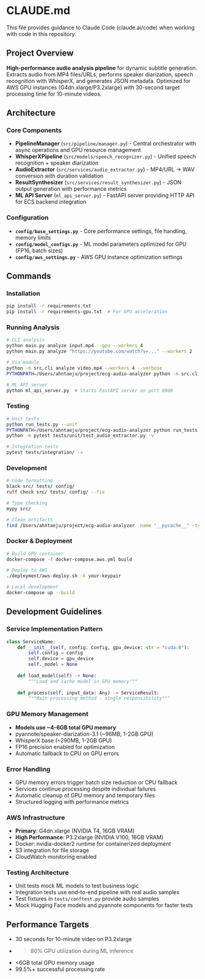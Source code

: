 # CLAUDE.md

This file provides guidance to Claude Code (claude.ai/code) when working with code in this repository.

## Project Overview

**High-performance audio analysis pipeline** for dynamic subtitle generation. Extracts audio from MP4 files/URLs, performs speaker diarization, speech recognition with WhisperX, and generates JSON metadata. Optimized for AWS GPU instances (G4dn.xlarge/P3.2xlarge) with 30-second target processing time for 10-minute videos.

## Architecture

### Core Components
- **PipelineManager** (`src/pipeline/manager.py`) - Central orchestrator with async operations and GPU resource management
- **WhisperXPipeline** (`src/models/speech_recognizer.py`) - Unified speech recognition + speaker diarization
- **AudioExtractor** (`src/services/audio_extractor.py`) - MP4/URL → WAV conversion with duration validation
- **ResultSynthesizer** (`src/services/result_synthesizer.py`) - JSON output generation with performance metrics
- **ML API Server** (`ml_api_server.py`) - FastAPI server providing HTTP API for ECS backend integration

### Configuration
- **`config/base_settings.py`** - Core performance settings, file handling, memory limits
- **`config/model_configs.py`** - ML model parameters optimized for GPU (FP16, batch sizes)
- **`config/aws_settings.py`** - AWS GPU instance optimization settings

## Commands

### Installation
```bash
pip install -r requirements.txt
pip install -r requirements-gpu.txt  # For GPU acceleration
```

### Running Analysis
```bash
# CLI analysis
python main.py analyze input.mp4 --gpu --workers 4
python main.py analyze "https://youtube.com/watch?v=..." --workers 2

# Via module
python -m src.cli analyze video.mp4 --workers 4 --verbose
PYTHONPATH=/Users/ahntaeju/project/ecg-audio-analyzer python -m src.cli analyze video.mp4

# ML API server
python ml_api_server.py  # Starts FastAPI server on port 8000
```

### Testing
```bash
# Unit tests
python run_tests.py --unit
PYTHONPATH=/Users/ahntaeju/project/ecg-audio-analyzer python run_tests.py --unit
python -m pytest tests/unit/test_audio_extractor.py -v

# Integration tests
pytest tests/integration/ -v
```

### Development
```bash
# Code formatting
black src/ tests/ config/
ruff check src/ tests/ config/ --fix

# Type checking
mypy src/

# Clean artifacts
find /Users/ahntaeju/project/ecg-audio-analyzer -name "__pycache__" -type d -exec rm -rf {} +
```

### Docker & Deployment
```bash
# Build GPU container
docker-compose -f docker-compose.aws.yml build

# Deploy to AWS
./deployment/aws-deploy.sh -k your-keypair

# Local development
docker-compose up --build
```

## Development Guidelines

### Service Implementation Pattern
```python
class ServiceName:
    def __init__(self, config: Config, gpu_device: str = "cuda:0"):
        self.config = config
        self.device = gpu_device
        self._model = None
        
    def load_model(self) -> None:
        """Load and cache model in GPU memory"""
        
    def process(self, input_data: Any) -> ServiceResult:
        """Main processing method - single responsibility"""
```

### GPU Memory Management
- **Models use ~4-6GB total GPU memory**
- pyannote/speaker-diarization-3.1 (~96MB, 1-2GB GPU)
- WhisperX base (~290MB, 1-2GB GPU)
- FP16 precision enabled for optimization
- Automatic fallback to CPU on GPU errors

### Error Handling
- GPU memory errors trigger batch size reduction or CPU fallback
- Services continue processing despite individual failures
- Automatic cleanup of GPU memory and temporary files
- Structured logging with performance metrics

### AWS Infrastructure
- **Primary**: G4dn.xlarge (NVIDIA T4, 16GB VRAM)
- **High Performance**: P3.2xlarge (NVIDIA V100, 16GB VRAM)
- Docker: nvidia-docker2 runtime for containerized deployment
- S3 integration for file storage
- CloudWatch monitoring enabled

### Testing Architecture
- Unit tests mock ML models to test business logic
- Integration tests use end-to-end pipeline with real audio samples
- Test fixtures in `tests/conftest.py` provide audio samples
- Mock Hugging Face models and pyannote components for faster tests

## Performance Targets
- 30 seconds for 10-minute video on P3.2xlarge
- >80% GPU utilization during ML inference
- <6GB total GPU memory usage
- 99.5%+ successful processing rate